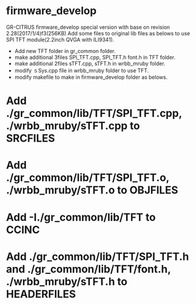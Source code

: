 # firmware_develop
GR-CITRUS firmware_develop special version with base on revision 2.28(2017/1/4)f3(256KB)
Add some files to original lib files as belows to use SPI TFT module(2.2inch QVGA with ILI9341).
* Add new TFT folder in gr_common folder.
* make additional 3files SPI_TFT.cpp, SPI_TFT.h font.h in TFT folder.
* make additional 2files sTFT.cpp, sTFT.h in wrbb_mruby folder.
* modify ｓSys.cpp file in wrbb_mruby folder to use TFT.
* modify makefile to make in firmware_develop folder as belows.
# Add ./gr_common/lib/TFT/SPI_TFT.cpp, ./wrbb_mruby/sTFT.cpp to SRCFILES
# Add ./gr_common/lib/TFT/SPI_TFT.o, ./wrbb_mruby/sTFT.o to  OBJFILES
# Add -I./gr_common/lib/TFT to CCINC
# Add ./gr_common/lib/TFT/SPI_TFT.h and ./gr_common/lib/TFT/font.h, ./wrbb_mruby/sTFT.h to HEADERFILES

